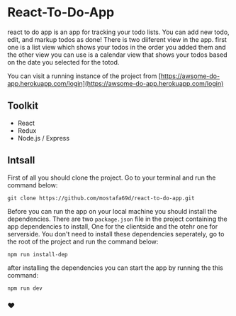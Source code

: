 # React-To-Do-App
react to do app is an app for tracking your todo lists. You can add new todo, edit, and markup todos as done! There is two diiferent view in the app. first one is a list view which shows your todos in the order you added them and the other view you can use is a calendar view that shows your todos based on the date you selected for the totod.

You can visit a running instance of the project from [https://awsome-do-app.herokuapp.com/login](https://awsome-do-app.herokuapp.com/login)

## Toolkit
* React
* Redux
* Node.js / Express

## Intsall

First of all you should clone the project. Go to your terminal and run the command below:

``` git clone https://github.com/mostafa69d/react-to-do-app.git ```

Before you can run the app on your local machine you should install the dependencies. There are two `package.json` file in the project containing the app dependencies to install, One for the clientside and the otehr one for serverside. You don't need to install these dependencies seperately, go to the root of the project and run the command below:

``` npm run install-dep ```

after installing the dependencies you can start the app by running the this command:

```npm run dev```

### ❤️


